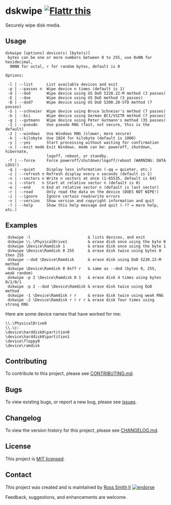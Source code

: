 # dskwipe  [![Flattr this][flatter_png]][flatter]

Securely wipe disk media.

## Usage

````
dskwipe [options] device(s) [byte(s)]
 bytes can be one or more numbers between 0 to 255, use 0xNN for hexidecimal,
  0NNN for octal, r for random bytes, default is 0

Options:

 -l | --list      List available devices and exit
 -p | --passes n  Wipe device n times (default is 1)
 -d | --dod       Wipe device using US DoD 5220.22-M method (3 passes)
 -E | --doe       Wipe device using US DoE method (3 passes)
 -D | --dod7      Wipe device using US DoD 5200.28-STD method (7 passes)
 -S | --schneier  Wipe device using Bruce Schneier's method (7 passes)
 -b | --bci       Wipe device using German BCI/VSITR method (7 passes)
 -g | --gutmann   Wipe device using Peter Gutmann's method (35 passes)
 -1 | --pseudo    Use pseudo RNG (fast, not secure, this is the default)
 -2 | --windows   Use Windows RNG (slower, more secure)
 -k | --kilobyte  Use 1024 for kilobyte (default is 1000)
 -y | --yes       Start processing without waiting for confirmation
 -x | --exit mode Exit Windows. mode can be: poweroff, shutdown, hibernate,
                  logoff, reboot, or standby.
 -f | --force     Force poweroff/shutdown/logoff/reboot (WARNING: DATA LOSS!)
 -q | --quiet     Display less information (-qq = quieter, etc.)
 -z | --refresh n Refresh display every n seconds (default is 1)
 -n | --sectors n Write n sectors at once (1-65535, default is 64)
 -s | --start   n Start at relative sector n (default is 0)
 -e | --end     n End at relative sector n (default is last sector)
 -r | --read      Only read the data on the device (DOES NOT WIPE!)
 -i | --ignore    Ignore certain read/write errors
 -v | --version   Show version and copyright information and quit
 -? | --help      Show this help message and quit (-?? = more help, etc.)
````

## Examples

````batch
 dskwipe -l                         & lists devices, and exit
 dskwipe \\.\PhysicalDrive1         & erase disk once using the byte 0
 dskwipe \Device\Ramdisk 1          & erase disk once using the byte 1
 dskwipe \Device\Ramdisk 0 255      & erase disk twice using bytes 0 then 255
 dskwipe --dod \Device\Ramdisk      & erase disk using DoD 5220.22-M method
 dskwipe \Device\Ramdisk 0 0xff r   & same as --dod (bytes 0, 255, weak random)
 dskwipe -p 2 \Device\Ramdisk 0 1   & erase disk 4 times using bytes 0/1/0/1
 dskwipe -p 2 --dod \Device\Ramdisk & erase disk twice using DoD method
 dskwipe -1 \Device\Ramdisk r r     & erase disk twice using weak RNG
 dskwipe -2 \Device\Ramdisk r r r r & erase disk four times using strong RNG
````
Here are some device names that have worked for me:

````
\\.\PhysicalDrive0
\\.\c:
\device\harddisk0\partition0
\device\harddisk0\partition1
\device\floppy0
\device\ramdisk
````

## Contributing

To contribute to this project, please see [CONTRIBUTING.md](CONTRIBUTING.md).

## Bugs

To view existing bugs, or report a new bug, please see [issues](../../issues).

## Changelog

To view the version history for this project, please see [CHANGELOG.md](CHANGELOG.md).

## License

This project is [MIT licensed](LICENSE).

## Contact

This project was created and is maintained by [Ross Smith II][] [![endorse][endorse_png]][endorse]

Feedback, suggestions, and enhancements are welcome.

[Ross Smith II]: mailto:ross@smithii.com "ross@smithii.com"
[flatter]: https://flattr.com/submit/auto?user_id=rasa&url=https%3A%2F%2Fgithub.com%2Frasa%2Fdskwipe
[flatter_png]: http://button.flattr.com/flattr-badge-large.png "Flattr this"
[endorse]: https://coderwall.com/rasa
[endorse_png]: https://api.coderwall.com/rasa/endorsecount.png "endorse"


